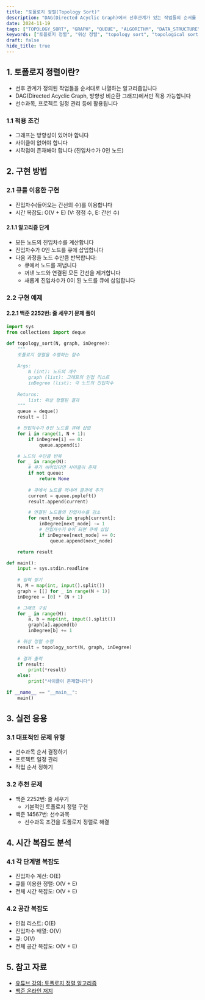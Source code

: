```yaml
---
title: "토폴로지 정렬(Topology Sort)"
description: "DAG(Directed Acyclic Graph)에서 선후관계가 있는 작업들의 순서를 결정하는 토폴로지 정렬 알고리즘을 상세히 알아봅니다. 큐를 이용한 구현 방법과 실전 문제 해결 방법을 다룹니다."
date: 2024-11-19
tags: ["TOPOLOGY_SORT", "GRAPH", "QUEUE", "ALGORITHM", "DATA_STRUCTURE", "CODING_TEST"]
keywords: ["토폴로지 정렬", "위상 정렬", "topology sort", "topological sort", "방향성 비순환 그래프", "DAG", "directed acyclic graph", "선수과목", "선행조건", "알고리즘", "그래프 알고리즘"]
draft: false
hide_title: true
---
```


## 1. 토폴로지 정렬이란?

- 선후 관계가 정의된 작업들을 순서대로 나열하는 알고리즘입니다
- DAG(Directed Acyclic Graph, 방향성 비순환 그래프)에서만 적용 가능합니다
- 선수과목, 프로젝트 일정 관리 등에 활용됩니다

### 1.1 적용 조건

- 그래프는 방향성이 있어야 합니다
- 사이클이 없어야 합니다
- 시작점이 존재해야 합니다 (진입차수가 0인 노드)

## 2. 구현 방법

### 2.1 큐를 이용한 구현

- 진입차수(들어오는 간선의 수)를 이용합니다
- 시간 복잡도: O(V + E) (V: 정점 수, E: 간선 수)

#### 2.1.1 알고리즘 단계

- 모든 노드의 진입차수를 계산합니다
- 진입차수가 0인 노드를 큐에 삽입합니다
- 다음 과정을 노드 수만큼 반복합니다:
	- 큐에서 노드를 꺼냅니다
	- 꺼낸 노드와 연결된 모든 간선을 제거합니다
	- 새롭게 진입차수가 0이 된 노드를 큐에 삽입합니다

### 2.2 구현 예제

#### 2.2.1 백준 2252번: 줄 세우기 문제 풀이

```python
import sys
from collections import deque

def topology_sort(N, graph, inDegree):
    """
    토폴로지 정렬을 수행하는 함수
    
    Args:
        N (int): 노드의 개수
        graph (list): 그래프의 인접 리스트
        inDegree (list): 각 노드의 진입차수
    
    Returns:
        list: 위상 정렬된 결과
    """
    queue = deque()
    result = []

    # 진입차수가 0인 노드를 큐에 삽입
    for i in range(1, N + 1):
        if inDegree[i] == 0:
            queue.append(i)

    # 노드의 수만큼 반복
    for _ in range(N):
        # 큐가 비어있다면 사이클이 존재
        if not queue:
            return None
            
        # 큐에서 노드를 꺼내어 결과에 추가
        current = queue.popleft()
        result.append(current)

        # 연결된 노드들의 진입차수를 감소
        for next_node in graph[current]:
            inDegree[next_node] -= 1
            # 진입차수가 0이 되면 큐에 삽입
            if inDegree[next_node] == 0:
                queue.append(next_node)

    return result

def main():
    input = sys.stdin.readline
    
    # 입력 받기
    N, M = map(int, input().split())
    graph = [[] for _ in range(N + 1)]
    inDegree = [0] * (N + 1)

    # 그래프 구성
    for _ in range(M):
        a, b = map(int, input().split())
        graph[a].append(b)
        inDegree[b] += 1

    # 위상 정렬 수행
    result = topology_sort(N, graph, inDegree)
    
    # 결과 출력
    if result:
        print(*result)
    else:
        print("사이클이 존재합니다")

if __name__ == "__main__":
    main()
```

## 3. 실전 응용

### 3.1 대표적인 문제 유형

- 선수과목 순서 결정하기
- 프로젝트 일정 관리
- 작업 순서 정하기

### 3.2 추천 문제

- 백준 2252번: 줄 세우기
	- 기본적인 토폴로지 정렬 구현
- 백준 14567번: 선수과목
	- 선수과목 조건을 토폴로지 정렬로 해결

## 4. 시간 복잡도 분석

### 4.1 각 단계별 복잡도

- 진입차수 계산: O(E)
- 큐를 이용한 정렬: O(V + E)
- 전체 시간 복잡도: O(V + E)

### 4.2 공간 복잡도

- 인접 리스트: O(E)
- 진입차수 배열: O(V)
- 큐: O(V)
- 전체 공간 복잡도: O(V + E)

## 5. 참고 자료

- [유튜브 강의: 토폴로지 정렬 알고리즘](https://www.youtube.com/watch?v=qzfeVeajuyc)
- [백준 온라인 저지](https://www.acmicpc.net/problem/2252)